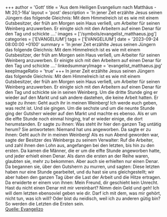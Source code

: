 +++
author = 'Gott'
title = 'Aus dem Heiligen Evangelium nach Matthäus - Mt 20,1-16a'
layout = 'post'
description = 'In jener Zeit erzählte Jesus seinen Jüngern das folgende Gleichnis: Mit dem Himmelreich ist es wie mit einem Gutsbesitzer, der früh am Morgen sein Haus verließ, um Arbeiter für seinen Weinberg anzuwerben. Er einigte sich mit den Arbeitern auf einen Denar für den Tag und schickte ....'
images = ['/symbols/evangelist_matthaeus.jpg']
categories = ['EVANGELIUM']
tags = ['EVANGELIUM']
date = '2023-09-24 08:00:00 +0100'
summary = 'In jener Zeit erzählte Jesus seinen Jüngern das folgende Gleichnis: Mit dem Himmelreich ist es wie mit einem Gutsbesitzer, der früh am Morgen sein Haus verließ, um Arbeiter für seinen Weinberg anzuwerben. Er einigte sich mit den Arbeitern auf einen Denar für den Tag und schickte ....'
linkedsummaryImage = 'evangelist_matthaeus.jpg'
keepImageRatio = 'true'
+++
In jener Zeit erzählte Jesus seinen Jüngern das folgende Gleichnis: Mit dem Himmelreich ist es wie mit einem Gutsbesitzer, der früh am Morgen sein Haus verließ, um Arbeiter für seinen Weinberg anzuwerben.
Er einigte sich mit den Arbeitern auf einen Denar für den Tag und schickte sie in seinen Weinberg.<!--more-->
Um die dritte Stunde ging er wieder auf den Markt und sah andere dastehen, die keine Arbeit hatten.
Er sagte zu ihnen: Geht auch ihr in meinen Weinberg! Ich werde euch geben, was recht ist.
Und sie gingen. Um die sechste und um die neunte Stunde ging der Gutsherr wieder auf den Markt und machte es ebenso.
Als er um die elfte Stunde noch einmal hinging, traf er wieder einige, die dort herumstanden. Er sagte zu ihnen: Was steht ihr hier den ganzen Tag untätig herum?
Sie antworteten: Niemand hat uns angeworben. Da sagte er zu ihnen: Geht auch ihr in meinen Weinberg!
Als es nun Abend geworden war, sagte der Besitzer des Weinbergs zu seinem Verwalter: Ruf die Arbeiter, und zahl ihnen den Lohn aus, angefangen bei den letzten, bis hin zu den ersten.
Da kamen die Männer, die er um die elfte Stunde angeworben hatte, und jeder erhielt einen Denar.
Als dann die ersten an der Reihe waren, glaubten sie, mehr zu bekommen. Aber auch sie erhielten nur einen Denar.
Da begannen sie, über den Gutsherrn zu murren,
und sagten: Diese letzten haben nur eine Stunde gearbeitet, und du hast sie uns gleichgestellt; wir aber haben den ganzen Tag über die Last der Arbeit und die Hitze ertragen.
Da erwiderte er einem von ihnen: Mein Freund, dir geschieht kein Unrecht. Hast du nicht einen Denar mit mir vereinbart?
Nimm dein Geld und geh! Ich will dem letzten ebensoviel geben wie dir.
Darf ich mit dem, was mir gehört, nicht tun, was ich will? Oder bist du neidisch, weil ich zu anderen gütig bin?
So werden die Letzten die Ersten sein.<br> [Quelle: Evangelizo](https://evangeliumtagfuertag.org/DE/gospel)